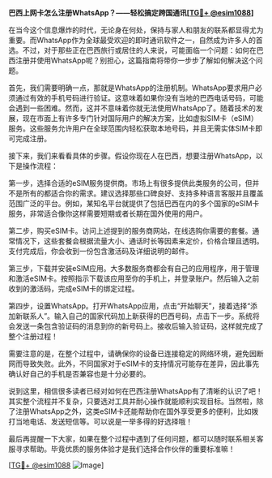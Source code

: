 **巴西上网卡怎么注册WhatsApp？——轻松搞定跨国通讯[[TG💪+ @esim1088](https://t.me/s/esim1088)]**

在当今这个信息爆炸的时代，无论身在何处，保持与家人和朋友的联系都显得尤为重要。而WhatsApp作为全球最受欢迎的即时通讯软件之一，自然成为许多人的首选。不过，对于那些正在巴西旅行或居住的人来说，可能面临一个问题：如何在巴西注册并使用WhatsApp呢？别担心，这篇指南将带你一步步了解如何解决这个问题。

首先，我们需要明确一点，那就是WhatsApp的注册机制。WhatsApp要求用户必须通过有效的手机号码进行验证。这意味着如果你没有当地的巴西电话号码，可能会遇到一些困难。然而，这并不意味着你就无法使用WhatsApp了。随着技术的发展，现在市面上有许多专门针对国际用户的解决方案，比如虚拟SIM卡（eSIM）服务。这些服务允许用户在全球范围内轻松获取本地号码，并且无需实体SIM卡即可完成注册。

接下来，我们来看看具体的步骤。假设你现在人在巴西，想要注册WhatsApp，以下是操作流程：

第一步，选择合适的eSIM服务提供商。市场上有很多提供此类服务的公司，但并不是所有的都适合你的需求。建议选择那些口碑良好、支持多种语言客服并且覆盖范围广泛的平台。例如，某知名平台就提供了包括巴西在内的多个国家的eSIM卡服务，非常适合像你这样需要短期或者长期在国外使用的用户。

第二步，购买eSIM卡。访问上述提到的服务商网站，在线选购你需要的套餐。通常情况下，这些套餐会根据流量大小、通话时长等因素来定价，价格合理且透明。支付完成后，你会收到一份包含激活码及详细说明的邮件。

第三步，下载并安装eSIM应用。大多数服务商都会有自己的应用程序，用于管理和激活eSIM卡。按照指示下载该应用至你的手机上，并登录账户。然后输入之前收到的激活码，完成eSIM卡的绑定过程。

第四步，设置WhatsApp。打开WhatsApp应用，点击“开始聊天”，接着选择“添加新联系人”。输入自己的国家代码加上新获得的巴西号码，点击下一步。系统将会发送一条包含验证码的消息到你的新号码上。接收后输入验证码，这样就完成了整个注册过程！

需要注意的是，在整个过程中，请确保你的设备已连接稳定的网络环境，避免因断网而导致失败。此外，不同国家对于eSIM卡的支持情况可能存在差异，因此事先确认好自己的手机是否兼容也是十分必要的。

说到这里，相信很多读者已经对如何在巴西注册WhatsApp有了清晰的认识了吧！其实整个流程并不复杂，只要选对工具并耐心操作就能顺利实现目标。当然啦，除了注册WhatsApp之外，这类eSIM卡还能帮助你在国外享受更多的便利，比如拨打当地电话、发送短信等。可以说是一举多得的好选择哦！

最后再提醒一下大家，如果在整个过程中遇到了任何问题，都可以随时联系相关客服寻求帮助。毕竟优质的服务体验才是我们选择合作伙伴的重要标准嘛！

[[TG💪+ @esim1088](https://t.me/s/esim1088) ![Image](https://i.postimg.cc/4NQfJmqS/Snipaste-2025-05-13-00-14-12.png)]